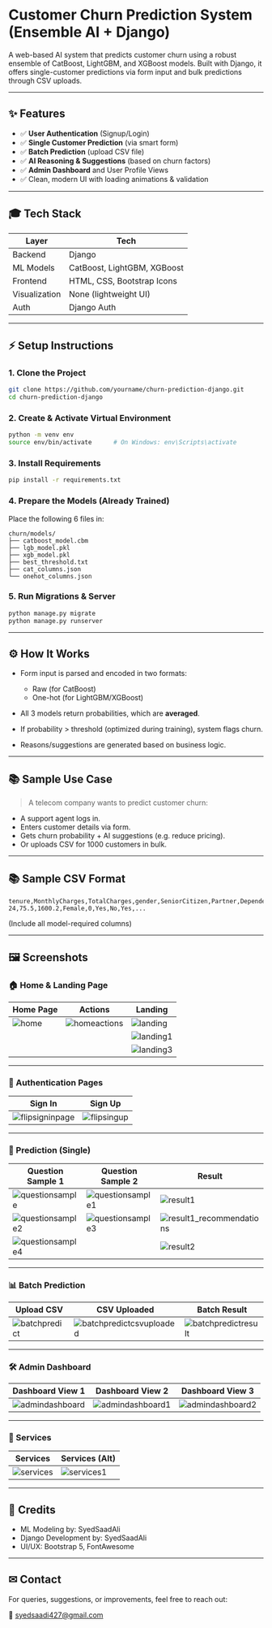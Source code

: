 # Customer Churn Prediction System (Ensemble AI + Django)

A web-based AI system that predicts customer churn using a robust ensemble of CatBoost, LightGBM, and XGBoost models. Built with Django, it offers single-customer predictions via form input and bulk predictions through CSV uploads.

---

## ✨ Features

* ✅ **User Authentication** (Signup/Login)
* ✅ **Single Customer Prediction** (via smart form)
* ✅ **Batch Prediction** (upload CSV file)
* ✅ **AI Reasoning & Suggestions** (based on churn factors)
* ✅ **Admin Dashboard** and User Profile Views
* ✅ Clean, modern UI with loading animations & validation

---

## 🎓 Tech Stack

| Layer         | Tech                        |
| ------------- | --------------------------- |
| Backend       | Django                      |
| ML Models     | CatBoost, LightGBM, XGBoost |
| Frontend      | HTML, CSS, Bootstrap Icons  |
| Visualization | None (lightweight UI)       |
| Auth          | Django Auth                 |

---

## ⚡ Setup Instructions

### 1. Clone the Project

```bash
git clone https://github.com/yourname/churn-prediction-django.git
cd churn-prediction-django
```

### 2. Create & Activate Virtual Environment

```bash
python -m venv env
source env/bin/activate      # On Windows: env\Scripts\activate
```

### 3. Install Requirements

```bash
pip install -r requirements.txt
```

### 4. Prepare the Models (Already Trained)

Place the following 6 files in:

```
churn/models/
├── catboost_model.cbm
├── lgb_model.pkl
├── xgb_model.pkl
├── best_threshold.txt
├── cat_columns.json
└── onehot_columns.json
```

### 5. Run Migrations & Server

```bash
python manage.py migrate
python manage.py runserver
```

---

## ⚙ How It Works

* Form input is parsed and encoded in two formats:

  * Raw (for CatBoost)
  * One-hot (for LightGBM/XGBoost)

* All 3 models return probabilities, which are **averaged**.

* If probability > threshold (optimized during training), system flags churn.

* Reasons/suggestions are generated based on business logic.

---

## 📚 Sample Use Case

> A telecom company wants to predict customer churn:

* A support agent logs in.
* Enters customer details via form.
* Gets churn probability + AI suggestions (e.g. reduce pricing).
* Or uploads CSV for 1000 customers in bulk.

---

## 📚 Sample CSV Format

```csv
tenure,MonthlyCharges,TotalCharges,gender,SeniorCitizen,Partner,Dependents,PhoneService,...
24,75.5,1600.2,Female,0,Yes,No,Yes,...
```

(Include all model-required columns)

---

## 🖼️ Screenshots

### 🏠 Home & Landing Page

| Home Page | Actions | Landing |
|----------|---------|---------|
| ![home](assets/home.png) | ![homeactions](assets/homeactions.png) | ![landing](assets/landing.png) |
|  |  | ![landing1](assets/landing1.png) |
|  |  | ![landing3](assets/landing3.png) |

---

### 🔐 Authentication Pages

| Sign In | Sign Up |
|--------|---------|
| ![flipsigninpage](assets/flipsigninpage.png) | ![flipsingup](assets/flipsingup.png) |

---

### 🧠 Prediction (Single)

| Question Sample 1 | Question Sample 2 | Result |
|------------------|------------------|--------|
| ![questionsample](assets/questionsample.png) | ![questionsample1](assets/questionsample1.png) | ![result1](assets/result1.png) |
| ![questionsample2](assets/questionsample2.png) | ![questionsample3](assets/questionsample3.png) | ![result1_recommendations](assets/result1_recommendations.png) |
| ![questionsample4](assets/questionsample4.png) |  | ![result2](assets/result2.png) |

---

### 📊 Batch Prediction

| Upload CSV | CSV Uploaded | Batch Result |
|------------|--------------|--------------|
| ![batchpredict](assets/batchpredict.png) | ![batchpredictcsvuploaded](assets/batchpredictcsvuploaded.png) | ![batchpredictresult](assets/batchpredictresult.png) |

---

### 🛠️ Admin Dashboard

| Dashboard View 1 | Dashboard View 2 | Dashboard View 3 |
|------------------|------------------|------------------|
| ![admindashboard](assets/admindashboard.png) | ![admindashboard1](assets/admindashboard1.png) | ![admindashboard2](assets/admindashboard2.png) |

---

### 💼 Services

| Services | Services (Alt) |
|----------|----------------|
| ![services](assets/services.png) | ![services1](assets/services1.png) |

---

## 🌟 Credits

* ML Modeling by: SyedSaadAli
* Django Development by: SyedSaadAli
* UI/UX: Bootstrap 5, FontAwesome

---

## ✉ Contact

For queries, suggestions, or improvements, feel free to reach out:

📧 [syedsaadi427@gmail.com](mailto:syedsaadi427@gmail.com)

